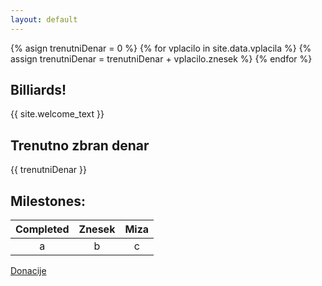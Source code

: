```yaml
---
layout: default
---
```

{% asign trenutniDenar = 0 %}
{% for vplacilo in site.data.vplacila %}
{% assign trenutniDenar = trenutniDenar + vplacilo.znesek %}
{% endfor %}

## Billiards!

{{ site.welcome_text }}

## Trenutno zbran denar
{{ trenutniDenar }}

## Milestones:

| Completed | Znesek | Miza |
| :---: | :---: | :---: |
| a | b | c |

[Donacije](../donacije)
